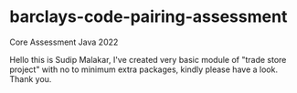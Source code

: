 # barclays-code-pairing-assessment
Core Assessment Java 2022

Hello this is Sudip Malakar,
I've created very basic module of "trade store project" with no to minimum extra packages, kindly please have a look.
Thank you.
